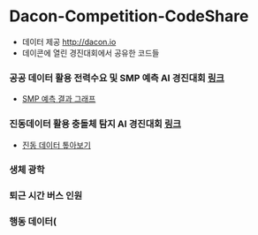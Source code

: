 # Dacon-Competition-CodeShare
- 데이터 제공 http://dacon.io
- 데이콘에 열린 경진대회에서 공유한 코드들

### 공공 데이터 활용 전력수요 및 SMP 예측 AI 경진대회 [링크](https://dacon.io/competitions/official/235606/overview/)
- [SMP 예측 결과 그래프](https://github.com/JeongMyeong/Dacon-Competition-CodeShare/blob/master/SMP_predict_visualization.ipynb)

### 진동데이터 활용 충돌체 탐지 AI 경진대회 [링크](https://dacon.io/competitions/official/235614/overview/)
- [진동 데이터 톺아보기](https://github.com/JeongMyeong/Dacon-Competition-CodeShare/blob/master/collider-EDA.ipynb)
### 생체 광학 
### 퇴근 시간 버스 인원
### 행동 데이터(
